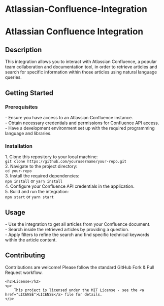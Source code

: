 # Atlassian-Confluence-Integration
<!DOCTYPE html>
<html>
<head>
    <title>Atlassian Confluence Integration README </title>
</head>
<body>
    <h1>Atlassian Confluence Integration</h1>
    <h2>Description</h2>
    <p>
        This integration allows you to interact with Atlassian Confluence, a popular team collaboration and documentation tool, in order to retrieve articles and search for specific information within those articles using natural language queries.
    </p>
    <h2>Getting Started</h2>
    <h3>Prerequisites</h3>
    <p>
        - Ensure you have access to an Atlassian Confluence instance.<br>
        - Obtain necessary credentials and permissions for Confluence API access.<br>
        - Have a development environment set up with the required programming language and libraries.<br>
    </p>
    <h3>Installation</h3>
    <p>
        1. Clone this repository to your local machine:<br>
        <code>git clone https://github.com/yourusername/your-repo.git</code><br>
        2. Navigate to the project directory:<br>
        <code>cd your-repo</code><br>
        3. Install the required dependencies:<br>
        <code>npm install</code> or <code>yarn install</code><br>
        4. Configure your Confluence API credentials in the application.<br>
        5. Build and run the integration:<br>
        <code>npm start</code> or <code>yarn start</code><br>
    </p>
    <h2>Usage</h2>
    <p>
        - Use the integration to get all articles from your Confluence document.<br>
        - Search inside the retrieved articles by providing a question.<br>
        - Apply filters to refine the search and find specific technical keywords within the article content.<br>
    </p>
    <h2>Contributing</h2>
    <p>
        Contributions are welcome! Please follow the standard GitHub Fork & Pull Request workflow.
    </p>

    <h2>License</h2>
    <p>
        This project is licensed under the MIT License - see the <a href="LICENSE">LICENSE</a> file for details.
    </p>
</body>
</html>
